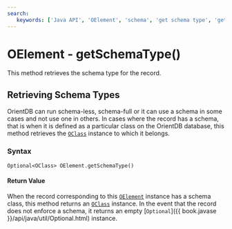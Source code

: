 ```yaml
---
search:
   keywords: ['Java API', 'OElement', 'schema', 'get schema type', 'getSchemaType']
---
```


# OElement - getSchemaType()

This method retrieves the schema type for the record.

## Retrieving Schema Types

OrientDB can run schema-less, schema-full or it can use a schema in some cases and not use one in others.  In cases where the record has a schema, that is when it is defined as a particular class on the OrientDB database, this method retrieves the [`OClass`](../OClass.md) instance to which it belongs.

### Syntax

```
Optional<OClass> OElement.getSchemaType()
```

#### Return Value

When the record corresponding to this [`OElement`](../OElement.md) instance has a schema class, this method returns an [`OClass`](../OClass.md) instance. In the event that the record does not enforce a schema, it returns an empty [`Optional`]({{ book.javase }}/api/java/util/Optional.html) instance.


